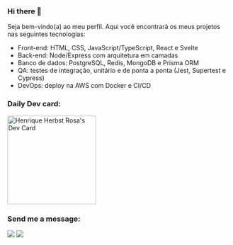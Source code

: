 ### Hi there 👋

Seja bem-vindo(a) ao meu perfil. Aqui você encontrará os meus projetos nas seguintes tecnologias:
- Front-end: HTML, CSS, JavaScript/TypeScript, React e Svelte
- Back-end: Node/Express com arquitetura em camadas
- Banco de dados: PostgreSQL, Redis, MongoDB e Prisma ORM
- QA: testes de integração, unitário e de ponta a ponta (Jest, Supertest e Cypress)
- DevOps: deploy na AWS com Docker e CI/CD


<h3 align="left">Daily Dev card:</h3> 
<a href="https://app.daily.dev/henriquehhr"><img src="https://api.daily.dev/devcards/2ace3c027f784c8ab66b00d33a6c3c47.png?r=4t8" width="200" alt="Henrique Herbst Rosa's Dev Card"/></a>



<h3 align="left">Send me a message:</h3> 
<div align="left">
  <a href = "mailto:henriquehhr@gmail.com"><img src="https://img.shields.io/badge/-Gmail-%23333?style=for-the-badge&logo=gmail&logoColor=white" target="_blank"></a>
   <a href="https://www.linkedin.com/in/henriquehhr/" target="_blank"><img src="https://img.shields.io/badge/-LinkedIn-%230077B5?style=for-the-badge&logo=linkedin&logoColor=white" target="_blank"></a> 
</div>

<!--
**henriquehhr/henriquehhr** is a ✨ _special_ ✨ repository because its `README.md` (this file) appears on your GitHub profile.

Here are some ideas to get you started:

- 🔭 I’m currently working on ...
- 🌱 I’m currently learning ...
- 👯 I’m looking to collaborate on ...
- 🤔 I’m looking for help with ...
- 💬 Ask me about ...
- 📫 How to reach me: ...
- 😄 Pronouns: ...
- ⚡ Fun fact: ...
-->
